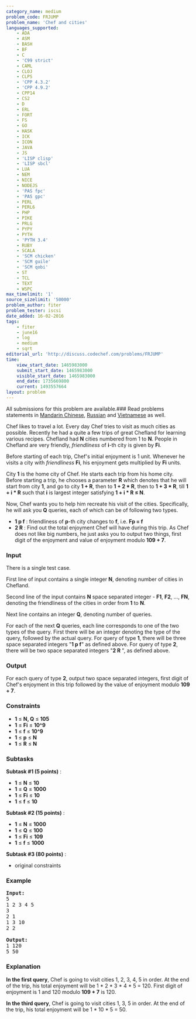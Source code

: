 ```yaml
---
category_name: medium
problem_code: FRJUMP
problem_name: 'Chef and cities'
languages_supported:
    - ADA
    - ASM
    - BASH
    - BF
    - C
    - 'C99 strict'
    - CAML
    - CLOJ
    - CLPS
    - 'CPP 4.3.2'
    - 'CPP 4.9.2'
    - CPP14
    - CS2
    - D
    - ERL
    - FORT
    - FS
    - GO
    - HASK
    - ICK
    - ICON
    - JAVA
    - JS
    - 'LISP clisp'
    - 'LISP sbcl'
    - LUA
    - NEM
    - NICE
    - NODEJS
    - 'PAS fpc'
    - 'PAS gpc'
    - PERL
    - PERL6
    - PHP
    - PIKE
    - PRLG
    - PYPY
    - PYTH
    - 'PYTH 3.4'
    - RUBY
    - SCALA
    - 'SCM chicken'
    - 'SCM guile'
    - 'SCM qobi'
    - ST
    - TCL
    - TEXT
    - WSPC
max_timelimit: '1'
source_sizelimit: '50000'
problem_author: fiter
problem_tester: iscsi
date_added: 16-02-2016
tags:
    - fiter
    - june16
    - log
    - medium
    - sqrt
editorial_url: 'http://discuss.codechef.com/problems/FRJUMP'
time:
    view_start_date: 1465983000
    submit_start_date: 1465983000
    visible_start_date: 1465983000
    end_date: 1735669800
    current: 1493557664
layout: problem
---
```

All submissions for this problem are available.###  Read problems statements in [Mandarin Chinese](http://www.codechef.com/download/translated/JUNE16/mandarin/FRJUMP.pdf), [Russian](http://www.codechef.com/download/translated/JUNE16/russian/FRJUMP.pdf) and [Vietnamese](http://www.codechef.com/download/translated/JUNE16/vietnamese/FRJUMP.pdf) as well.

Chef likes to travel a lot. Every day Chef tries to visit as much cities as possible. Recently he had a quite a few trips of great Chefland for learning various recipes. Chefland had **N** cities numbered from 1 to **N**. People in Chefland are very friendly, *friendliness* of **i**-th city is given by **Fi**.

Before starting of each trip, Chef's initial enjoyment is 1 unit. Whenever he visits a city with *friendliness* **Fi**, his enjoyment gets multiplied by **Fi** units.

City **1** is the home city of Chef. He starts each trip from his home city. Before starting a trip, he chooses a parameter **R** which denotes that he will start from city **1**, and go to city **1 + R**, then to **1 + 2 \* R**, then to **1 + 3 \* R**, till **1 + i \* R** such that **i** is largest integer satisfying **1 + i \* R ≤ N**.

Now, Chef wants you to help him recreate his visit of the cities. Specifically, he will ask you **Q** queries, each of which can be of following two types.

- **1 p f** : friendliness of **p**-th city changes to **f**, i.e. **Fp = f**
- **2 R**  : Find out the total enjoyment Chef will have during this trip. As Chef does not like big numbers, he just asks you to output two things, first digit of the enjoyment and value of enjoyment modulo **109 + 7**.

### Input

There is a single test case.

First line of input contains a single integer **N**, denoting number of cities in Chefland.

Second line of the input contains **N** space separated integer - **F1**, **F2**, ..., **FN**, denoting the friendliness of the cities in order from **1** to **N**.

Next line contains an integer **Q**, denoting number of queries.

For each of the next **Q** queries, each line corresponds to one of the two types of the query. First there will be an integer denoting the type of the query, followed by the actual query. For query of type **1**, there will be three space separated integers "**1 p f**" as defined above. For query of type **2**, there will be two space separated integers "**2 R** ", as defined above.

### Output

For each query of type **2**, output two space separated integers, first digit of Chef's enjoyment in this trip followed by the value of enjoyment modulo **109 + 7**.

### Constraints

- **1** ≤ **N, Q** ≤ **105**
- **1** ≤ **Fi** ≤ **10^9**
- **1** ≤ **f** ≤ **10^9**
- **1** ≤ **p** ≤ **N**
- **1** ≤ **R** ≤ **N**

### Subtasks

**Subtask **\#1** (5 points)** :

- **1** ≤ **N** ≤ **10**
- **1** ≤ **Q**  ≤ **1000**
- **1** ≤ **Fi** ≤ **10**
- **1** ≤ **f** ≤ **10**

**Subtask **\#2** (15 points)** :

- **1** ≤ **N** ≤ **1000**
- **1** ≤ **Q**  ≤ **100**
- **1** ≤ **Fi** ≤ **109**
- **1** ≤ **f** ≤ **1000**

**Subtask **\#3** (80 points)** :

- original constraints

### Example

<pre><b>Input:</b>
5
1 2 3 4 5
3
2 1
1 3 10
2 2

<b>Output:</b>
1 120
5 50
</pre>
### Explanation

**In the first query**, Chef is going to visit cities 1, 2, 3, 4, 5 in order. At the end of the trip, his total enjoyment will be 1 \* 2 \* 3 \* 4 \* 5 = 120. First digit of enjoyment is 1 and 120 modulo **109 + 7** is 120.

**In the third query**, Chef is going to visit cities 1, 3, 5 in order. At the end of the trip, his total enjoyment will be 1 \* 10 \* 5 = 50.
